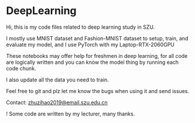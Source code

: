 # DeepLearning

Hi, this is my code files related to deep learning study in SZU.

I mostly use MNIST dataset and Fashion-MNIST dataset to setup, train, and evaluate my model, and I use PyTorch with my Laptop-RTX-2060GPU

These notebooks may offer help for freshmen in deep learning, for all code are logically written and you can know the model thing by running each code chunk.

I also update all the data you need to train.

Feel free to git and plz let me know the bugs when using it and send issues.

Contact: zhuzihao2019@email.szu.edu.cn

! Some code are written by my lecturer, many thanks.
